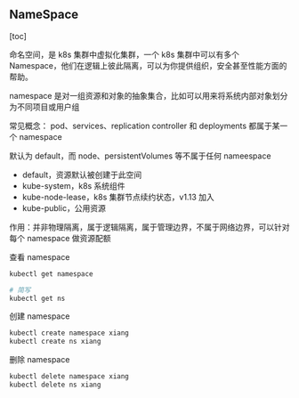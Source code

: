 ## NameSpace

[toc]

命名空间，是 k8s 集群中虚拟化集群，一个 k8s 集群中可以有多个 Namespace，他们在逻辑上彼此隔离，可以为你提供组织，安全甚至性能方面的帮助。



namespace 是对一组资源和对象的抽象集合，比如可以用来将系统内部对象划分为不同项目或用户组

常见概念： pod、services、replication controller 和 deployments 都属于某一个 namespace

默认为 default，而 node、persistentVolumes 等不属于任何 nameespace



+ default，资源默认被创建于此空间
+ kube-system，k8s 系统组件
+ kube-node-lease，k8s 集群节点续约状态，v1.13 加入
+ kube-public，公用资源



作用：并非物理隔离，属于逻辑隔离，属于管理边界，不属于网络边界，可以针对每个 namespace 做资源配额



查看 namespace

```sh
kubectl get namespace

# 简写
kubectl get ns
```



创建 namespace

```sh
kubectl create namespace xiang
kubectl create ns xiang
```

删除 namespace

```sh
kubectl delete namespace xiang
kubectl delete ns xiang
```

